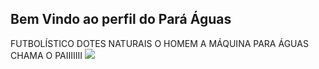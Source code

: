 ## Bem Vindo ao perfil do Pará Águas
FUTBOLÍSTICO
DOTES NATURAIS
O HOMEM A MÁQUINA
PARA ÁGUAS
CHAMA O PAIIIIIII
![](https://media.tenor.com/G_V8maY1_GsAAAAM/chip-and-noice-siuuu.gif)

